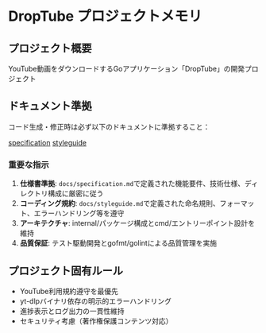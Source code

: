 # DropTube プロジェクトメモリ

## プロジェクト概要
YouTube動画をダウンロードするGoアプリケーション「DropTube」の開発プロジェクト

## ドキュメント準拠
コード生成・修正時は必ず以下のドキュメントに準拠すること：

[specification](docs/specification.md)
[styleguide](docs/styleguide.md)

### 重要な指示
1. **仕様書準拠**: `docs/specification.md`で定義された機能要件、技術仕様、ディレクトリ構成に厳密に従う
2. **コーディング規約**: `docs/styleguide.md`で定義された命名規則、フォーマット、エラーハンドリング等を遵守
3. **アーキテクチャ**: internal/パッケージ構成とcmd/エントリーポイント設計を維持
4. **品質保証**: テスト駆動開発とgofmt/golintによる品質管理を実施

## プロジェクト固有ルール
- YouTube利用規約遵守を最優先
- yt-dlpバイナリ依存の明示的エラーハンドリング
- 進捗表示とログ出力の一貫性維持
- セキュリティ考慮（著作権保護コンテンツ対応）